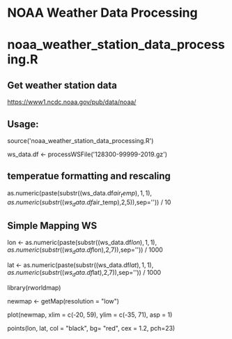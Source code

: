 NOAA Weather Data Processing
============================

# noaa_weather_station_data_processing.R
## Get weather station data
https://www1.ncdc.noaa.gov/pub/data/noaa/

## Usage:
source('noaa_weather_station_data_processing.R')

ws_data.df <- processWSFile('128300-99999-2019.gz')

## temperatue formatting and rescaling
as.numeric(paste(substr((ws_data.df$air_temp),1,1),as.numeric(substr((ws_data.df$air_temp),2,5)),sep='')) / 10

## Simple Mapping WS
lon <- as.numeric(paste(substr((ws_data.df$lon),1,1),as.numeric(substr((ws_data.df$lon),2,7)),sep='')) / 1000

lat <- as.numeric(paste(substr((ws_data.df$lat),1,1),as.numeric(substr((ws_data.df$lat),2,7)),sep='')) / 1000

library(rworldmap)

newmap <- getMap(resolution = "low")

plot(newmap, xlim = c(-20, 59), ylim = c(-35, 71), asp = 1)

points(lon, lat, col = "black", bg= "red", cex = 1.2, pch=23)
